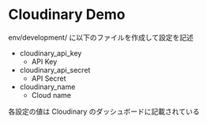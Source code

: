 # Cloudinary Demo

env/development/ に以下のファイルを作成して設定を記述

* cloudinary_api_key
  * API Key
* cloudinary_api_secret
  * API Secret
* cloudinary_name
  * Cloud name

各設定の値は Cloudinary のダッシュボードに記載されている
